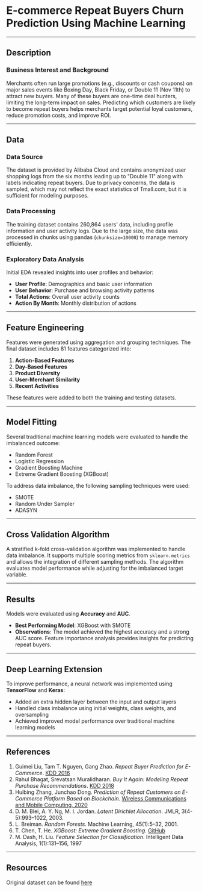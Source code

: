 # E-commerce Repeat Buyers Churn Prediction Using Machine Learning



---

## Description

### Business Interest and Background
Merchants often run large promotions (e.g., discounts or cash coupons) on major sales events like Boxing Day, Black Friday, or Double 11 (Nov 11th) to attract new buyers. Many of these buyers are one-time deal hunters, limiting the long-term impact on sales. Predicting which customers are likely to become repeat buyers helps merchants target potential loyal customers, reduce promotion costs, and improve ROI.  

---

## Data

### Data Source
The dataset is provided by Alibaba Cloud and contains anonymized user shopping logs from the six months leading up to "Double 11" along with labels indicating repeat buyers. Due to privacy concerns, the data is sampled, which may not reflect the exact statistics of Tmall.com, but it is sufficient for modeling purposes.

### Data Processing
The training dataset contains 260,864 users' data, including profile information and user activity logs. Due to the large size, the data was processed in chunks using pandas (`chunksize=10000`) to manage memory efficiently.  

### Exploratory Data Analysis
Initial EDA revealed insights into user profiles and behavior:

- **User Profile**: Demographics and basic user information  
- **User Behavior**: Purchase and browsing activity patterns  
- **Total Actions**: Overall user activity counts  
- **Action By Month**: Monthly distribution of actions  

---

## Feature Engineering

Features were generated using aggregation and grouping techniques. The final dataset includes 81 features categorized into:

1. **Action-Based Features**  
2. **Day-Based Features**  
3. **Product Diversity**  
4. **User-Merchant Similarity**  
5. **Recent Activities**  

These features were added to both the training and testing datasets.  

---

## Model Fitting

Several traditional machine learning models were evaluated to handle the imbalanced outcome:

- Random Forest  
- Logistic Regression  
- Gradient Boosting Machine  
- Extreme Gradient Boosting (XGBoost)  

To address data imbalance, the following sampling techniques were used:

- SMOTE  
- Random Under Sampler  
- ADASYN  

---

## Cross Validation Algorithm

A stratified k-fold cross-validation algorithm was implemented to handle data imbalance. It supports multiple scoring metrics from `sklearn.metrics` and allows the integration of different sampling methods. The algorithm evaluates model performance while adjusting for the imbalanced target variable.  

---

## Results

Models were evaluated using **Accuracy** and **AUC**.  

- **Best Performing Model**: XGBoost with SMOTE  
- **Observations**: The model achieved the highest accuracy and a strong AUC score. Feature importance analysis provides insights for predicting repeat buyers.  

---

## Deep Learning Extension

To improve performance, a neural network was implemented using **TensorFlow** and **Keras**:

- Added an extra hidden layer between the input and output layers  
- Handled class imbalance using initial weights, class weights, and oversampling  
- Achieved improved model performance over traditional machine learning models  

---

## References

1. Guimei Liu, Tam T. Nguyen, Gang Zhao. *Repeat Buyer Prediction for E-Commerce*. [KDD 2016](https://www.kdd.org/kdd2016/papers/files/adf0160-liuA.pdf)  
2. Rahul Bhagat, Srevatsan Muralidharan. *Buy It Again: Modeling Repeat Purchase Recommendations*. [KDD 2018](https://assets.amazon.science/40/e5/89556a6341eaa3d7dacc074ff24d/buy-it-again-modelingrepeat-purchase-recommendations.pdf)  
3. Huibing Zhang, Junchao Dong. *Prediction of Repeat Customers on E-Commerce Platform Based on Blockchain*. [Wireless Communications and Mobile Computing, 2020](https://www.hindawi.com/journals/wcmc/2020/8841437/)  
4. D. M. Blei, A. Y. Ng, M. I. Jordan. *Latent Dirichlet Allocation*. JMLR, 3(4-5):993–1022, 2003.  
5. L. Breiman. *Random Forests*. Machine Learning, 45(1):5–32, 2001.  
6. T. Chen, T. He. *XGBoost: Extreme Gradient Boosting*. [GitHub](https://github.com/dmlc/xgboost)  
7. M. Dash, H. Liu. *Feature Selection for Classification*. Intelligent Data Analysis, 1(1):131–156, 1997  

---

## Resources

Original dataset can be found [here](https://tianchi.aliyun.com/competition/entrance/231576/information)
